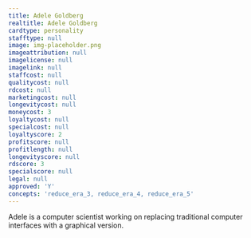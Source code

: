 ```yaml
---
title: Adele Goldberg
realtitle: Adele Goldberg
cardtype: personality
stafftype: null
image: img-placeholder.png
imageattribution: null
imagelicense: null
imagelink: null
staffcost: null
qualitycost: null
rdcost: null
marketingcost: null
longevitycost: null
moneycost: 3
loyaltycost: null
specialcost: null
loyaltyscore: 2
profitscore: null
profitlength: null
longevityscore: null
rdscore: 3
specialscore: null
legal: null
approved: 'Y'
concepts: 'reduce_era_3, reduce_era_4, reduce_era_5'
---
```


Adele is a computer scientist working on replacing traditional computer interfaces with a graphical version.
